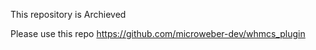 This repository is Archieved

Please use this repo https://github.com/microweber-dev/whmcs_plugin  
